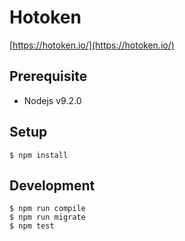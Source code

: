 # Hotoken

[https://hotoken.io/](https://hotoken.io/)

## Prerequisite

- Nodejs v9.2.0

## Setup

```
$ npm install
```

## Development
```
$ npm run compile
$ npm run migrate
$ npm test
```